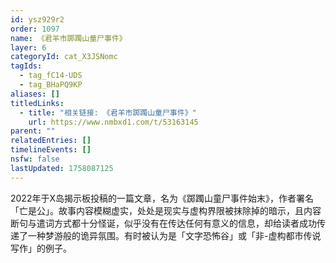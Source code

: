 ```yaml
---
id: ysz929r2
order: 1097
name: 《君羊市踯躅山童尸事件》
layer: 6
categoryId: cat_X3JSNomc
tagIds:
  - tag_fC14-UDS
  - tag_BHaPQ9KP
aliases: []
titledLinks:
  - title: "相关链接: 《君羊市踯躅山童尸事件》"
    url: https://www.nmbxd1.com/t/53163145
parent: ""
relatedEntries: []
timelineEvents: []
nsfw: false
lastUpdated: 1758087125
---
```


2022年于X岛揭示板投稿的一篇文章，名为《踯躅山童尸事件始末》，作者署名「亡是公」。故事内容模糊虚实，处处是现实与虚构界限被抹除掉的暗示，且内容断句与遣词方式都十分怪诞，似乎没有在传达任何有意义的信息，却给读者成功传递了一种梦游般的诡异氛围。有时被认为是「文字恐怖谷」或「非-虚构都市传说写作」的例子。